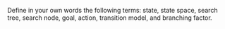 

Define in your own words the following terms: state, state space, search
tree, search node, goal, action, transition model, and branching factor.

